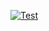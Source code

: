 [![Test](https://github.com/wault-pw/acceptance/actions/workflows/test.yml/badge.svg)](https://github.com/wault-pw/acceptance/actions/workflows/test.yml)
